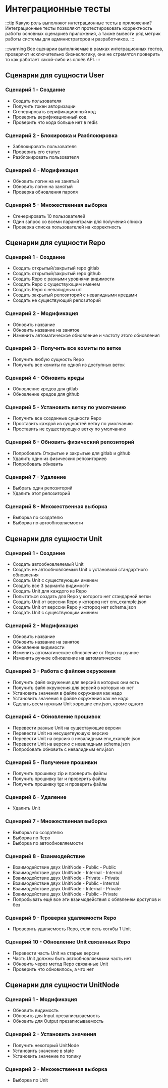 # Интеграционные тесты

:::tip Какую роль выполняют интеграционные тесты в приложении?
Интеграционные тесты позволяют протестирововать корректность работы основных сценариев приложения, а также вывести ряд метрик работы системы для администраторов и разработчиков.
:::

:::warning 
Все сценарии выполняемые в рамках интеграционных тестов, проверяют исключительно бизнеслогику, они не стремятся проверить то как работает какой-либо из слоёв API.
:::

## Cценарии для сущности User

### Сценарий 1 - Cоздание
- Создать пользователя
- Получить токен авторизации
- Сгенерировать верификационный код
- Проверить верификационный код
- Проверить что кода больше нет в redis

### Сценарий 2 - Блокировка и Разблокировка
- Заблокировать пользователя
- Проверить его статус
- Разблокировать пользователя

### Сценарий 4 - Модификация
- Обновить логин на не занятый
- Обновить логин на занятый
- Проверка обновления пароля

### Сценарий 5 - Множественная выборка
- Сгенерировать 10 пользователей
- Один запрос со всеми параметрами для получения списка
- Проверка списка пользователей на корректность

## Cценарии для сущности Repo

### Сценарий 1 - Создание
- Создать открытый/закрытый repo gitlab
- Создать открытый/закрытый repo github
- Создать Repo с разными уровнями видимости
- Cоздать Repo с существующим именем
- Создать Repo с невалидным url
- Создать закрытый репозиторий с невалидными кредами
- Создать не существующий репозиторий

### Cценарий 2 - Модификация 
- Обновить название
- Обновить название на занятое
- Изменить автоматическое обновление и частоту этого обновления

### Cценарий 3 - Получить все комиты по ветке
- Получить любую сущность Repo
- Получить все комиты по одной из доступных веток

### Сценарий 4 - Обновить креды
- Обновление кредов для gitlab
- Обновление кредов для github

### Сценарий 5 - Установить ветку по умолчанию
- Получить все созданные сущности Repo
- Проставить каждой из сущностей ветку по умолчанию
- Проставить не существующую ветку по умолчанию

### Сценарий 6 - Обновить физический репозиторий
- Попробовать Открытые и закрытые для gitlab и github
- Удалить один из физических репозиториев
- Попробовать обновить

### Сценарий 7 - Удаление
- Выбрать один репозиторий
- Удалить этот репозиторий

### Сценарий 8 - Множественная выборка
- Выборка по создателю
- Выборка по автообновляемости

## Сценарии для сущности Unit

### Сценарий 1 - Создание
- Создать автообновлеяемый Unit
- Создать не автообновляемый Unit с установкой стандартного обновления
- Создать Unit с существующим именем
- Создать все 3 варианта видимости
- Создать Unit для каждого из Repo
- Попытаться создать для Repo у которого нет стандарной ветки
- Создать Unit от верссии Repo у котороq нет env_example.json
- Создать Unit от верссии Repo у котороq нет schema.json
- Создать Unit с существующим именем

### Cценарий 2 - Модификация 
- Обновить название
- Обновить название на занятое
- Обновление видимости
- Изменить автоматическое обновление от Repo на ручное
- Изменить ручное обновление на автоматическое

### Cценарий 3 - Работа с файлом окружения
- Получить файл окружения для версий в которых они есть
- Получить файл окружения для версий в которых их нет
- Установить значения в файле окружения как надо
- Установить значения в файле окружения как не надо
- Сделать всем нужным Unit хорошие env.json, кроме одного

### Сценарий 4 - Обновление прошивок
- Перевести разные Unit на существующие версии
- Перевести Unit на несущетвующую версию
- Перевести Unit на версию с невалидным env_example.json
- Перевести Unit на версию с невалидным schema.json
- Попробовать обновить с невалидным env.json

### Сценарий 5 - Получение прошивки
- Получить прошивку zip и проверить файлы
- Получить прошивку tar и проверить файлы
- Получить прошивку tgz и проверить файлы

### Сценарий 6 - Удаление
- Удалить Unit

### Сценарий 7 - Множественная выборка
- Выборка по создателю
- Выборка по Repo
- Выборка по автообновляемости

### Сценарий 8 - Взаимодействие
- Взаимодействие двух UnitNode - Public - Public
- Взаимодействие двух UnitNode - Internal - Internal
- Взаимодействие двух UnitNode - Private - Private
- Взаимодействие двух UnitNode - Public - Internal
- Взаимодействие двух UnitNode - Internal - Private
- Взаимодействие двух UnitNode - Public - Private
- Попробывать ещё все эти взаимодействия с обявленем доступов и без

### Сценарий 9 - Проверка удаляемости Repo
- Проверить удаляемость Repo, если есть хотябы 1 Unit

### Сценарий 10 - Обновление Unit связанных Repo
- Перевести часть Unit на старые версии
- Часть Unit должны быть автообновляемыми часть нет
- Обновить через метод Repo связанные Unit
- Проверить что обновилось, а что нет

## Сценарии для сущности UnitNode

### Cценарий 1 - Модификация 
- Обновить видимость
- Обновить для Input презаписываемость
- Обновить для Output презаписываемость

### Сценарий 2 - Установить значения
- Получить некоторый UnitNode
- Установить значение в state
- Установить значение по топику

### Сценарий 3 - Множественная выборка
- Выборка по Unit
